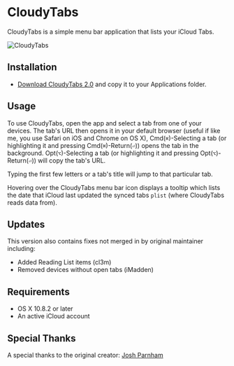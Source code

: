 # CloudyTabs

CloudyTabs is a simple menu bar application that lists your iCloud Tabs.

![CloudyTabs](http://joshparnham.com/projects/cloudytabs/CloudyTabs.png)

## Installation

* [Download CloudyTabs 2.0](https://github.com/toddbluhm/CloudyTabs/releases/download/v2.0/CloudyTabs.dmg) and copy it to your Applications folder.

## Usage

To use CloudyTabs, open the app and select a tab from one of your devices. The tab's URL then opens it in your default browser (useful if like me, you use Safari on iOS and Chrome on OS X), Cmd(`⌘`)-Selecting a tab (or highlighting it and pressing Cmd(`⌘`)-Return(`⏎`)) opens the tab in the background. Opt(`⌥`)-Selecting a tab (or highlighting it and pressing Opt(`⌥`)-Return(`⏎`)) will copy the tab's URL.

Typing the first few letters or a tab's title will jump to that particular tab.

Hovering over the CloudyTabs menu bar icon displays a tooltip which lists the date that iCloud last updated the synced tabs `plist` (where CloudyTabs reads data from).

## Updates

This version also contains fixes not merged in by original maintainer including:
- Added Reading List items (cl3m)
- Removed devices without open tabs (iMadden)

## Requirements

* OS X 10.8.2 or later
* An active iCloud account

## Special Thanks

A special thanks to the original creator: [Josh Parnham](https://github.com/josh-)

